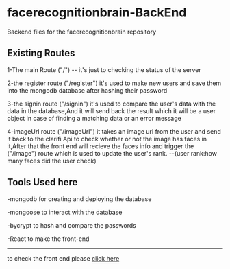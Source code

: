 # facerecognitionbrain-BackEnd
Backend files for the facerecognitionbrain repository

## Existing Routes

1-The main Route ("/") -- it's just to checking the status of the server

2-the register route ("/register") it's used to make new users and save them into the mongodb database after hashing their password

3-the signin route ("/signin") it's used to compare the user's data with the data in the database,And it will send back the result which it will be a user object in case of finding a matching data or an error message

4-imageUrl route ("/imageUrl") it takes an image url from the user and send it back to the clarifi Api to check whether or not the image has faces in it,After that the front end will recieve the faces info and trigger the ("/image") route which is used to update the user's rank.
--(user rank:how many faces did the user check)

## Tools Used here

-mongodb for creating and deploying the database

-mongoose to interact with the database

-bycrypt to hash and compare the passwords

-React to make the front-end


___________________________________________________________________________________________________________________________

to check the front end please [click here](https://github.com/alQaisi/facerecognitionbrain)
